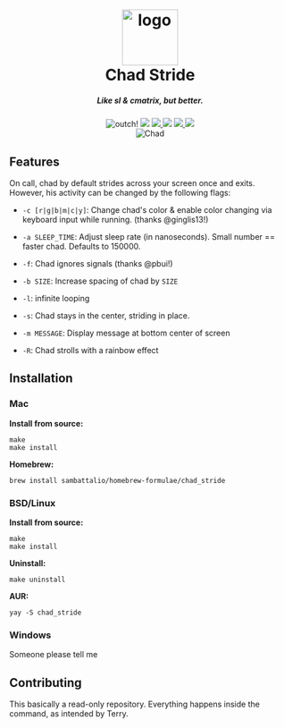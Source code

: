 <h1 align="center"><img src="https://chadpaste.com/images/chad.gif" alt="logo" width=100px height=auto></br>Chad Stride</h1>
<h5 align="center"><i align="center">Like sl & cmatrix, but better.</i></h5>

<p align="center">
  <img src="https://img.shields.io/badge/-ouch!-pink" alt="outch!">
  <img src="https://img.shields.io/badge/version-alpha-green">
  <a href="https://www.gnu.org/licenses/gpl-3.0">
    <img src="https://img.shields.io/badge/License-GPLv3-blue.svg">
  </a>
  <img src="https://img.shields.io/badge/speed-blazing%20%F0%9F%94%A5-brightgreen.svg">
  <a href="https://github.com/sambattalio/chad_stride">
    <img src="https://img.shields.io/badge/Maintained%3F-yes-green.svg">
  </a>
  <img src="https://img.shields.io/badge/chad%3F-af-red.svg">
  <br>

  <img src="https://chadpaste.com/f/kzy.gif" alt="Chad">
</p>

## Features

On call, chad by default strides across your screen once and exits. However, his activity can be changed
by the following flags:

* `-c [r|g|b|m|c|y]`: Change chad's color & enable color changing via keyboard input while running.
(thanks @ginglis13!)

* `-a SLEEP_TIME`: Adjust sleep rate (in nanoseconds). Small number == faster chad. Defaults to 150000.

* `-f`: Chad ignores signals (thanks @pbui!)

* `-b SIZE`: Increase spacing of chad by `SIZE`

* `-l`: infinite looping

* `-s`: Chad stays in the center, striding in place.

* `-m MESSAGE`: Display message at bottom center of screen

* `-R`: Chad strolls with a rainbow effect

## Installation

### Mac

**Install from source:**
```
make
make install
```

**Homebrew:**

`brew install sambattalio/homebrew-formulae/chad_stride`

### BSD/Linux

**Install from source:**
```
make
make install
```

**Uninstall:**
```
make uninstall
```

**AUR:**

`yay -S chad_stride`

### Windows

Someone please tell me

## Contributing

This basically a read-only repository. Everything happens inside the command, as intended by Terry.
